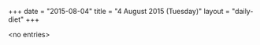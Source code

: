 +++
date = "2015-08-04"
title = "4 August 2015 (Tuesday)"
layout = "daily-diet"
+++

<p>&lt;no entries&gt;</p>